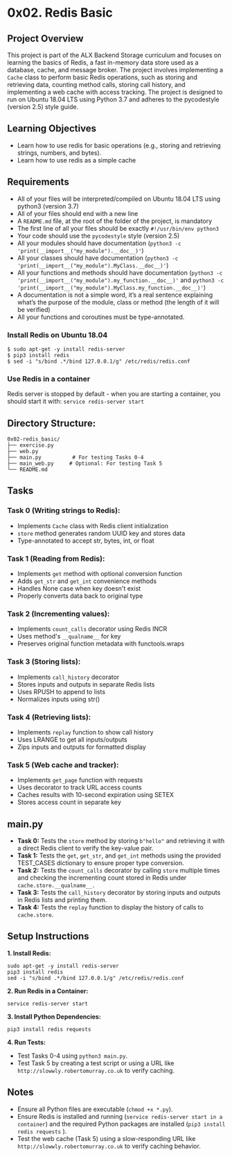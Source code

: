 # 0x02. Redis Basic

## Project Overview
This project is part of the ALX Backend Storage curriculum and focuses on learning the basics of Redis, a fast in-memory data store used as a database, cache, and message broker. The project involves implementing a `Cache` class to perform basic Redis operations, such as storing and retrieving data, counting method calls, storing call history, and implementing a web cache with access tracking. The project is designed to run on Ubuntu 18.04 LTS using Python 3.7 and adheres to the pycodestyle (version 2.5) style guide.


## Learning Objectives
- Learn how to use redis for basic operations (e.g., storing and retrieving strings, numbers, and bytes).
- Learn how to use redis as a simple cache

## Requirements
- All of your files will be interpreted/compiled on Ubuntu 18.04 LTS using python3 (version 3.7)
- All of your files should end with a new line
- A `README.md` file, at the root of the folder of the project, is mandatory
- The first line of all your files should be exactly `#!/usr/bin/env python3`
- Your code should use the `pycodestyle` style (version 2.5)
- All your modules should have documentation (`python3 -c 'print(__import__("my_module").__doc__)'`)
- All your classes should have documentation (`python3 -c 'print(__import__("my_module").MyClass.__doc__)'`)
- All your functions and methods should have documentation (`python3 -c 'print(__import__("my_module").my_function.__doc__)'` and `python3 -c 'print(__import__("my_module").MyClass.my_function.__doc__)'`)
- A documentation is not a simple word, it’s a real sentence explaining what’s the purpose of the module, class or method (the length of it will be verified)
- All your functions and coroutines must be type-annotated.

### Install Redis on Ubuntu 18.04
```
$ sudo apt-get -y install redis-server
$ pip3 install redis
$ sed -i "s/bind .*/bind 127.0.0.1/g" /etc/redis/redis.conf
```

### Use Redis in a container
Redis server is stopped by default - when you are starting a container, you should start it with: `service redis-server start`

## Directory Structure:
```
0x02-redis_basic/
├── exercise.py
├── web.py
├── main.py          # For testing Tasks 0-4
├── main_web.py     # Optional: For testing Task 5
└── README.md
```

## Tasks
### Task 0 (Writing strings to Redis):
- Implements `Cache` class with Redis client initialization
- `store` method generates random UUID key and stores data
- Type-annotated to accept str, bytes, int, or float

### Task 1 (Reading from Redis):
- Implements `get` method with optional conversion function
- Adds `get_str` and `get_int` convenience methods
- Handles None case when key doesn't exist
- Properly converts data back to original type

### Task 2 (Incrementing values):
- Implements `count_calls` decorator using Redis INCR
- Uses method's `__qualname__` for key
- Preserves original function metadata with functools.wraps

### Task 3 (Storing lists):
- Implements `call_history` decorator
- Stores inputs and outputs in separate Redis lists
- Uses RPUSH to append to lists
- Normalizes inputs using str()

### Task 4 (Retrieving lists):
- Implements `replay` function to show call history
- Uses LRANGE to get all inputs/outputs
- Zips inputs and outputs for formatted display

### Task 5 (Web cache and tracker):
- Implements `get_page` function with requests
- Uses decorator to track URL access counts
- Caches results with 10-second expiration using SETEX
- Stores access count in separate key


## main.py
- **Task 0:** Tests the `store` method by storing `b"hello"` and retrieving it with a direct Redis client to verify the key-value pair.
- **Task 1:** Tests the `get`, `get_str`, and `get_int` methods using the provided TEST_CASES dictionary to ensure proper type conversion.
- **Task 2:** Tests the `count_calls` decorator by calling `store` multiple times and checking the incrementing count stored in Redis under `cache.store.__qualname__.`
- **Task 3:** Tests the `call_history` decorator by storing inputs and outputs in Redis lists and printing them.
- **Task 4:** Tests the `replay` function to display the history of calls to `cache.store`.


## Setup Instructions
**1. Install Redis:**
```
sudo apt-get -y install redis-server
pip3 install redis
sed -i "s/bind .*/bind 127.0.0.1/g" /etc/redis/redis.conf
```

**2. Run Redis in a Container:**
```
service redis-server start
```

**3. Install Python Dependencies:**
```
pip3 install redis requests
```

**4. Run Tests:**
- Test Tasks 0-4 using `python3 main.py`.
- Test Task 5 by creating a test script or using a URL like `http://slowwly.robertomurray.co.uk` to verify caching.

## Notes
- Ensure all Python files are executable (`chmod +x *.py`).
- Ensure Redis is installed and running (`service redis-server start in a container`) and the required Python packages are installed (`pip3 install redis requests` ).
- Test the web cache (Task 5) using a slow-responding URL like `http://slowwly.robertomurray.co.uk` to verify caching behavior.
